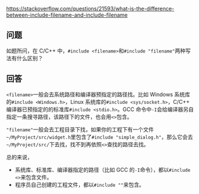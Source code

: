 <https://stackoverflow.com/questions/21593/what-is-the-difference-between-include-filename-and-include-filename>

## 问题

如题所问，在 C/C++ 中，`#include <filename>`和`#include "filename"`两种写法有什么区别？

## 回答

`<filename>`一般会去系统路径和编译器预指定的路径找。比如 Windows 系统库的`#include <Windows.h>`，Linux 系统库的`#include <sys/socket.h>`，C/C++ 编译器已预指定的的标准库`#include <stdio.h>`。GCC 命令中`-I`会给编译器另自指定一条搜寻路径，该路径下的文件，也会用`<>`包含。

`"filename"`一般会去工程目录下找，如果你的工程下有一个文件`~/MyProject/src/widget.h`里包含了`#include "simple_dialog.h"`，那么它会去`~/MyProject/src/`下去找，找不到再依照`<>`查找的路径去找。

总的来说，

- 系统库、标准库、编译器指定的路径（比如 GCC 的`-I`命令），都以`#include <>`来包含文件。
- 程序员自己创建的工程文件，都以`#include ""`来包含。

